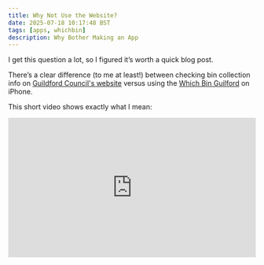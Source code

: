 ```yaml
---
title: Why Not Use the Website?
date: 2025-07-18 10:17:48 BST
tags: [apps, whichbin]
description: Why Bother Making an App
---
```


I get this question a lot, so I figured it’s worth a quick blog post.

There’s a clear difference (to me at least!) between checking bin collection info on [Guildford Council's website](https://my.guildford.gov.uk/customers/s/view-bin-collections) versus using the [Which Bin Guilford](https://muse23.com/apps/whichbin/) on iPhone.

This short video shows exactly what I mean:

<div style="position: relative; padding-bottom: 56.25%; height: 0; overflow: hidden;">
  <iframe src="https://www.youtube.com/embed/iWzcYTtAO6A"
    style="position: absolute; top:0; left: 0; width: 100%; height: 100%;"
    frameborder="0" allowfullscreen>
  </iframe>
</div>